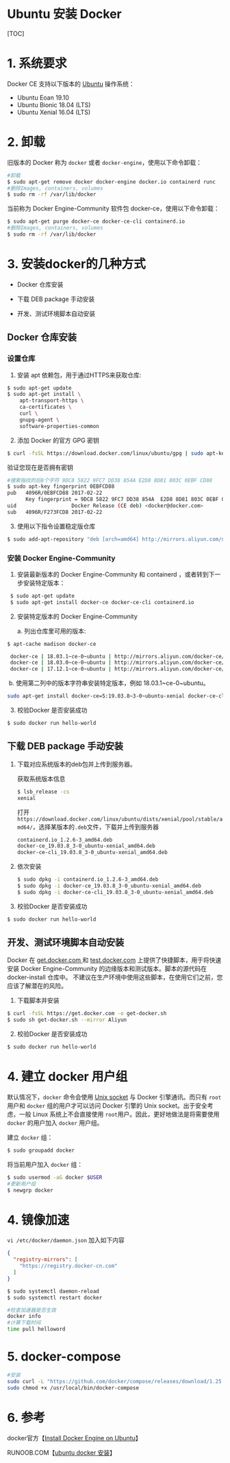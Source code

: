 # Ubuntu 安装 Docker

[TOC]



# 1. 系统要求

Docker CE 支持以下版本的 [Ubuntu](https://www.ubuntu.com/server) 操作系统：

- Ubuntu Eoan 19.10
- Ubuntu Bionic 18.04 (LTS)
- Ubuntu Xenial 16.04 (LTS)

# 2. 卸载

旧版本的 Docker 称为 `docker` 或者 `docker-engine`，使用以下命令卸载：

```bash
#卸载
$ sudo apt-get remove docker docker-engine docker.io containerd runc
#删除Images, containers, volumes
$ sudo rm -rf /var/lib/docker
```

当前称为 Docker Engine-Community 软件包 docker-ce，使用以下命令卸载：

```bash
$ sudo apt-get purge docker-ce docker-ce-cli containerd.io
#删除Images, containers, volumes
$ sudo rm -rf /var/lib/docker
```

# 3. 安装docker的几种方式

* Docker 仓库安装

* 下载 DEB package 手动安装

* 开发、测试环境脚本自动安装

## Docker 仓库安装

### 设置仓库

1. 安装 apt 依赖包，用于通过HTTPS来获取仓库:

```bash
$ sudo apt-get update
$ sudo apt-get install \
    apt-transport-https \
    ca-certificates \
    curl \
    gnupg-agent \
    software-properties-common
```

2. 添加 Docker 的官方 GPG 密钥

```bash
$ curl -fsSL https://download.docker.com/linux/ubuntu/gpg | sudo apt-key add -
```

验证您现在是否拥有密钥

```bash
#搜索指纹的后8个字符 9DC8 5822 9FC7 DD38 854A E2D8 8D81 803C 0EBF CD88 
$ sudo apt-key fingerprint 0EBFCD88
pub   4096R/0EBFCD88 2017-02-22
      Key fingerprint = 9DC8 5822 9FC7 DD38 854A  E2D8 8D81 803C 0EBF CD88
uid                  Docker Release (CE deb) <docker@docker.com>
sub   4096R/F273FCD8 2017-02-22
```

3. 使用以下指令设置稳定版仓库

```bash
$ sudo add-apt-repository "deb [arch=amd64] http://mirrors.aliyun.com/docker-ce/linux/ubuntu $(lsb_release -cs) stable"
```

### 安装 Docker Engine-Community

1. 安装最新版本的 Docker Engine-Community 和 containerd ，或者转到下一步安装特定版本：

```bash
 $ sudo apt-get update
 $ sudo apt-get install docker-ce docker-ce-cli containerd.io
```

2. 安装特定版本的 Docker Engine-Community

   a.  列出仓库里可用的版本:

```bash
$ apt-cache madison docker-ce

 docker-ce | 18.03.1~ce-0~ubuntu | http://mirrors.aliyun.com/docker-ce/linux/ubuntu xenial/stable amd64 Packages
 docker-ce | 18.03.0~ce-0~ubuntu | http://mirrors.aliyun.com/docker-ce/linux/ubuntu xenial/stable amd64 Packages
 docker-ce | 17.12.1~ce-0~ubuntu | http://mirrors.aliyun.com/docker-ce/linux/ubuntu xenial/stable amd64 Packages
```

​	b. 使用第二列中的版本字符串安装特定版本，例如 18.03.1\~ce-0\~ubuntu。

```bash
sudo apt-get install docker-ce=5:19.03.8~3-0~ubuntu-xenial docker-ce-cli=5:19.03.8~3-0~ubuntu-xenial containerd.io
```

3. 校验Docker 是否安装成功

```bash
$ sudo docker run hello-world
```

## 下载 DEB package 手动安装

1. 下载对应系统版本的deb包并上传到服务器。

   获取系统版本信息

   ```bash
   $ lsb_release -cs
   xenial
   ```

   打开`https://download.docker.com/linux/ubuntu/dists/xenial/pool/stable/amd64/`，选择某版本的`.deb`文件，下载并上传到服务器

   ```bash
   containerd.io_1.2.6-3_amd64.deb 
   docker-ce_19.03.8_3-0_ubuntu-xenial_amd64.deb 
   docker-ce-cli_19.03.8_3-0_ubuntu-xenial_amd64.deb 
   ```

2. 依次安装

   ```bash
   $ sudo dpkg -i containerd.io_1.2.6-3_amd64.deb 
   $ sudo dpkg -i docker-ce_19.03.8_3-0_ubuntu-xenial_amd64.deb
   $ sudo dpkg -i docker-ce-cli_19.03.8_3-0_ubuntu-xenial_amd64.deb
   ```

3. 校验Docker 是否安装成功

```bash
$ sudo docker run hello-world
```


## 开发、测试环境脚本自动安装

Docker 在 [get.docker.com ](https://get.docker.com/)和 [test.docker.com](https://test.docker.com/) 上提供了快捷脚本，用于将快速安装 Docker Engine-Community 的边缘版本和测试版本。脚本的源代码在 docker-install 仓库中。 不建议在生产环境中使用这些脚本，在使用它们之前，您应该了解潜在的风险。

1. 下载脚本并安装

```bash
$ curl -fsSL https://get.docker.com -o get-docker.sh
$ sudo sh get-docker.sh --mirror Aliyun
```

2. 校验Docker 是否安装成功

```bash
$ sudo docker run hello-world
```

# 4. 建立 docker 用户组

默认情况下，`docker` 命令会使用 [Unix socket](https://en.wikipedia.org/wiki/Unix_domain_socket) 与 Docker 引擎通讯。而只有 `root` 用户和 `docker` 组的用户才可以访问 Docker 引擎的 Unix socket。出于安全考虑，一般 Linux 系统上不会直接使用 `root`用户。因此，更好地做法是将需要使用 `docker` 的用户加入 `docker` 用户组。

建立 `docker` 组：

```bash
$ sudo groupadd docker
```

将当前用户加入 `docker` 组：

```bash
$ sudo usermod -aG docker $USER
#更新用户组
$ newgrp docker
```

# 4. 镜像加速

`vi /etc/docker/daemon.json`
加入如下内容

```json 
{
  "registry-mirrors": [
    "https://registry.docker-cn.com"
  ]
}
```

```bash
$ sudo systemctl daemon-reload
$ sudo systemctl restart docker

#检查加速器是否生效
docker info
#计算下载时间
time pull helloword
```

# 5. docker-compose
```bash
#安装
sudo curl -L "https://github.com/docker/compose/releases/download/1.25.5/docker-compose-$(uname -s)-$(uname -m)" -o /usr/local/bin/docker-compose
sudo chmod +x /usr/local/bin/docker-compose
```

# 6. 参考

docker官方【[Install Docker Engine on Ubuntu](https://docs.docker.com/engine/install/ubuntu/)】

RUNOOB.COM【[ubuntu docker 安装](https://www.runoob.com/docker/ubuntu-docker-install.html)】



